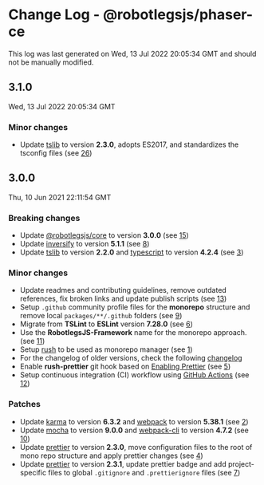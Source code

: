 # Change Log - @robotlegsjs/phaser-ce

This log was last generated on Wed, 13 Jul 2022 20:05:34 GMT and should not be manually modified.

## 3.1.0
Wed, 13 Jul 2022 20:05:34 GMT

### Minor changes

- Update [tslib](https://www.npmjs.com/package/tslib) to version **2.3.0**, adopts ES2017, and standardizes the tsconfig files (see [26](https://github.com/RobotlegsJS/RobotlegsJS-Framework/pull/26))

## 3.0.0
Thu, 10 Jun 2021 22:11:54 GMT

### Breaking changes

- Update [@robotlegsjs/core](https://www.npmjs.com/package/@robotlegsjs/core) to version **3.0.0** (see [15](https://github.com/RobotlegsJS/RobotlegsJS-Framework/pull/15))
- Update [inversify](https://www.npmjs.com/package/inversify) to version **5.1.1** (see [8](https://github.com/RobotlegsJS/RobotlegsJS-Framework/pull/8))
- Update [tslib](https://www.npmjs.com/package/tslib) to version **2.2.0** and [typescript](https://www.npmjs.com/package/typescript) to version **4.2.4** (see [3](https://github.com/RobotlegsJS/RobotlegsJS-Framework/pull/3))

### Minor changes

- Update readmes and contributing guidelines, remove outdated references, fix broken links and update publish scripts (see [13](https://github.com/RobotlegsJS/RobotlegsJS-Framework/pull/13))
- Setup `.github` community profile files for the **monorepo** structure and remove local `packages/**/.github` folders (see [9](https://github.com/RobotlegsJS/RobotlegsJS-Framework/pull/9))
- Migrate from **TSLint** to **ESLint** version **7.28.0** (see [6](https://github.com/RobotlegsJS/RobotlegsJS-Framework/pull/6))
- Use the **RobotlegsJS-Framework** name for the monorepo approach. (see [11](https://github.com/RobotlegsJS/RobotlegsJS-Framework/pull/11))
- Setup [rush](https://rushjs.io/) to be used as monorepo manager (see [1](https://github.com/RobotlegsJS/RobotlegsJS-Framework/pull/1))
- For the changelog of older versions, check the following [changelog](https://github.com/RobotlegsJS/RobotlegsJS-Phaser-CE/tree/master/CHANGELOG.md)
- Enable **rush-prettier** git hook based on [Enabling Prettier](https://rushjs.io/pages/maintainer/enabling_prettier/) (see [5](https://github.com/RobotlegsJS/RobotlegsJS-Framework/pull/5))
- Setup continuous integration (CI) workflow using [GitHub Actions](https://docs.github.com/en/actions) (see [12](https://github.com/RobotlegsJS/RobotlegsJS-Framework/pull/12))

### Patches

- Update [karma](https://www.npmjs.com/package/karma) to version **6.3.2** and [webpack](https://www.npmjs.com/package/webpack) to version **5.38.1** (see [2](https://github.com/RobotlegsJS/RobotlegsJS-Framework/pull/2))
- Update [mocha](https://www.npmjs.com/package/mocha) to version **9.0.0** and [webpack-cli](https://www.npmjs.com/package/webpack-cli) to version **4.7.2** (see [10](https://github.com/RobotlegsJS/RobotlegsJS-Framework/pull/10))
- Update [prettier](https://www.npmjs.com/package/prettier) to version **2.3.0**, move configuration files to the root of mono repo structure and apply prettier changes (see [4](https://github.com/RobotlegsJS/RobotlegsJS-Framework/pull/4))
- Update [prettier](https://www.npmjs.com/package/prettier) to version **2.3.1**, update prettier badge and add project-specific files to global `.gitignore` and `.prettierignore` files (see [7](https://github.com/RobotlegsJS/RobotlegsJS-Framework/pull/7))


